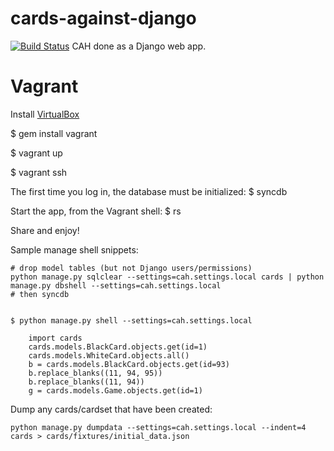 cards-against-django
====================

[![Build Status](https://travis-ci.org/phildini/cards-against-django.png?branch=master)](https://travis-ci.org/phildini/cards-against-django)
CAH done as a Django web app.


Vagrant
=======

Install [VirtualBox](https://www.virtualbox.org/)

$ gem install vagrant

$ vagrant up

$ vagrant ssh

The first time you log in, the database must be initialized:
$ syncdb

Start the app, from the Vagrant shell:
$ rs

Share and enjoy!

Sample manage shell snippets:

    # drop model tables (but not Django users/permissions)
    python manage.py sqlclear --settings=cah.settings.local cards | python manage.py dbshell --settings=cah.settings.local 
    # then syncdb


    $ python manage.py shell --settings=cah.settings.local
    
        import cards
        cards.models.BlackCard.objects.get(id=1)
        cards.models.WhiteCard.objects.all()
        b = cards.models.BlackCard.objects.get(id=93)
        b.replace_blanks((11, 94, 95))
        b.replace_blanks((11, 94))
        g = cards.models.Game.objects.get(id=1)

Dump any cards/cardset that have been created:

    python manage.py dumpdata --settings=cah.settings.local --indent=4 cards > cards/fixtures/initial_data.json

